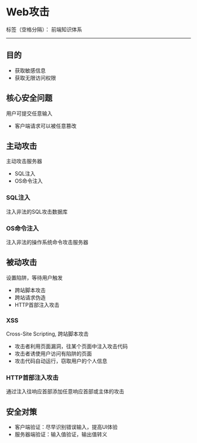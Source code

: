 # Web攻击

标签（空格分隔）： 前端知识体系

---

## 目的

* 获取敏感信息
* 获取无限访问权限

## 核心安全问题

用户可提交任意输入

* 客户端请求可以被任意篡改

## 主动攻击

主动攻击服务器

* SQL注入
* OS命令注入

### SQL注入

注入非法的SQL攻击数据库

### OS命令注入

注入非法的操作系统命令攻击服务器

## 被动攻击

设置陷阱，等待用户触发

* 跨站脚本攻击
* 跨站请求伪造
* HTTP首部注入攻击

### XSS

Cross-Site Scripting, 跨站脚本攻击

* 攻击者利用页面漏洞，往某个页面中注入攻击代码
* 攻击者诱使用户访问有陷阱的页面
* 攻击代码自动运行，窃取用户的个人信息

### HTTP首部注入攻击

通过注入往响应首部添加任意响应首部或主体的攻击

## 安全对策

* 客户端验证：尽早识别错误输入，提高UI体验
* 服务器端验证：输入值验证，输出值转义
